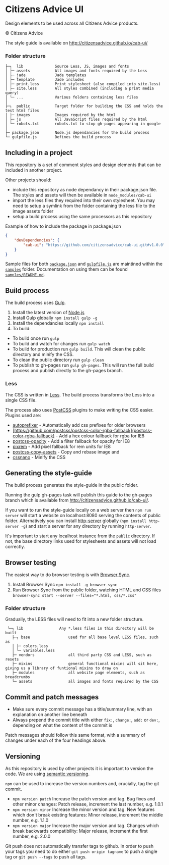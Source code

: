 # Citizens Advice UI

Design elements to be used across all Citizens Advice products.

© Citizens Advice

The style guide is available on http://citizensadvice.github.io/cab-ui/

### Folder structure

    ├─┐  lib              Source Less, JS, images and fonts
    │ ├─ assets           All images and fonts required by the Less
    │ ├─ jade             Jade templates
    │ ├─ template         Jade includes
    │ ├─ print.less       Print stylesheet (also compiled into site.less)
    │ ├─ site.less        All styles combined (including a print media query)
    │ └─ ...              Various folders containing less files
    │
    ├─┐  public           Target folder for building the CSS and holds the test html files
    │ ├─ images           Images required by the html
    │ ├─ js               All JavaScript files required by the html
    │ └─ robots.txt       robots.txt to stop gh-pages appearing in google
    │
    ├─ package.json       Node.js dependancies for the build process
    └─ gulpfile.js        Defines the build process

## Including in a project

This repository is a set of comment styles and design elements that can be included in another project.

Other projects should:

* include this repository as node dependancy in their package.json file.  The styles and assets will then be available in `node_modules/cab-ui`
* import the less files they required into their own stylesheet.  You may need to setup a symlink from the folder containing the less file to the image assets folder
* setup a build process using the same processors as this repository

Example of how to include the package in package.json

```json
{
    "devDependencies": {
        "cab-ui": "https://github.com/citizensadvice/cab-ui.git#v1.0.0",
    }
}
```

Sample files for both [`package.json`](https://github.com/citizensadvice/cab-ui/blob/master/samples/package.json) and [`gulpfile.js`](https://github.com/citizensadvice/cab-ui/blob/master/samples/gulpfile.js) are maintined within the [`samples`](https://github.com/citizensadvice/cab-ui/tree/master/samples) folder. Documentation on using them can be found [`samples/README.md`](https://github.com/citizensadvice/cab-ui/tree/master/samples/README.md).

## Build process

The build process uses [Gulp](http://gulpjs.com/).

1. Install the latest version of [Node.js](https://nodejs.org/en/)
2. Install Gulp globally `npm install gulp -g`
3. Install the dependancies locally `npm install`
4. To build:
  * To build once run `gulp`
  * To build and watch for changes run `gulp watch`
  * To build for production run `gulp build`.  This will clean the public directory and minify the CSS.
  * To clean the public directory run `gulp clean`
  * To publish to gh-pages run `gulp gh-pages`.  This will run the full build process and publish directly to the gh-pages branch.

### Less

The CSS is written in [Less](http://lesscss.org/).  The build process transforms the Less into a single CSS file.

The process also uses [PostCSS](https://github.com/postcss/postcss) plugins to make writing the CSS easier.  Plugins used are:

* [autoprefixer](https://github.com/postcss/autoprefixer) - Automatically add css prefixes for older browsers
* [https://github.com/postcss/postcss-color-rgba-fallback](postcss-color-rgba-fallback) - Add a hex colour fallback for rgba for IE8
* [postcss-opacity](https://github.com/iamvdo/postcss-opacity) - Add a filter fallback for opacity for IE8
* [pixrem](https://github.com/robwierzbowski/node-pixrem) - Add pixel fallback for rem units for IE8
* [postcss-copy-assets](https://github.com/shutterstock/postcss-copy-assets) - Copy and rebase image and
* [cssnano](http://cssnano.co/) - Minify the CSS

## Generating the style-guide

The build process generates the style-guide in the public folder.

Running the gulp gh-pages task will publish this guide to the gh-pages branch which is available from http://citizensadvice.github.io/cab-ui/.

If you want to run the style-guide locally on a web server then `npm run server` will start a website on localhost:8080 serving the contents of public folder.  Alternatively you can install [http-server](https://www.npmjs.com/package/http-server) globally (`npm install http-server -g`) and start a server for any directory by running `http-server`.

It's important to start any localhost instance from the `public` directory. If not, the base directory links used for stylesheets and assets will not load correctly.

## Browser testing

The easiest way to do browser testing is with [Browser Sync](http://www.browsersync.io/).

1. Install Browser Sync `npm install -g browser-sync`
2. Run Browser Sync from the public folder, watching HTML and CSS files `browser-sync start --server --files="*.html, css/*.css"`

### Folder structure

Gradually, the LESS files will need to fit into a new folder structure.

	 └─┐ lib   				Any *.less files in this directory will be built
	   ├─┐ base 				used for all base level LESS files, such as
	   │ ├─ colors.less
	   │ └─ variables.less
	   ├─ vendors				all third party CSS and LESS, such as resets
	   ├─ mixins				general functional mixins will sit here, giving us a library of funtional mixins to draw on
	   ├─ modules				all website page elements, such as breadcrumbs
	   └─ assets				all images and fonts required by the CSS

## Commit and patch messages

* Make sure every commit message has a title/summary line, with an explanation on another line beneath
* Always prepend the commit title with either `fix:`, `change:`, `add:` or `dev:`, depending on what the content of the commit is

Patch messages should follow this same format, with a summary of changes under each of the four headings above.

## Versioning

As this repository is used by other projects it is important to version the code.  We are using [semantic versioning](http://semver.org/).

`npm` can be used to increase the version numbers and, crucially, tag the git commit.

* `npm version patch` Increase the patch version and tag. Bug fixes and other minor changes: Patch release, increment the last number, e.g. 1.0.1
* `npm version minor` Increase the minor version and tag. New features which don't break existing features: Minor release, increment the middle number, e.g. 1.1.0
* `npm version major` Increase the major version and tag. Changes which break backwards compatibility: Major release, increment the first number, e.g. 2.0.0

Git push does not automatically transfer tags to github.  In order to push your tags you need to do either `git push origin tagname` to push a single tag or `git push --tags` to push all tags.